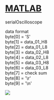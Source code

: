 [MATLAB](https://github.com/Hom-Wang/MATLAB)
========

serialOscilloscope  

data format  
byte[0] = 'S'  
byte[1] = data_01_H8  
byte[2] = data_01_L8  
byte[3] = data_02_H8  
byte[4] = data_02_L8  
byte[5] = data_03_H8  
byte[6] = data_03_L8  
byte[7] = check sum  
byte[8] = '\r'  
byte[9] = '\n'  
  
<img src="https://lh3.googleusercontent.com/-vXIrr0oy8ZU/VaPwrzqVvpI/AAAAAAAANBM/4xX3xmOaUUk/s800-Ic42/serial%252520data%252520-%252520acc.gif"/>
  